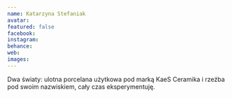 ```yaml
---
name: Katarzyna Stefaniak
avatar: 
featured: false
facebook: 
instagram: 
behance: 
web:
images:
---
```

Dwa światy: ulotna porcelana użytkowa pod marką KaeS Ceramika i rzeźba pod swoim nazwiskiem, cały czas eksperymentuję.
